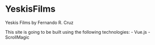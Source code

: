 # YeskisFilms
Yeskis Films by Fernando R. Cruz

This site is going to be built using the following technologies:
    - Vue.js
    - ScrollMagic


